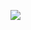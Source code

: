 ![](http://www.plantuml.com/plantuml/proxy?cache=no&src=https://raw.githubusercontent.com/oleksandrblazhko/ai-211-martinyuk/laboratory-work-7/2-SoftwareDesign/2.7-PlantUML/UML-Activity.puml)
